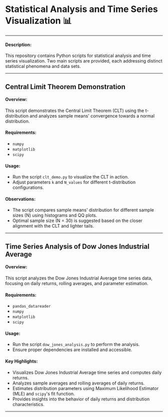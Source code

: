 # Statistical Analysis and Time Series Visualization 📊
---

#### Description:
This repository contains Python scripts for statistical analysis and time series visualization. Two main scripts are provided, each addressing distinct statistical phenomena and data sets.

---

## Central Limit Theorem Demonstration

#### Overview:
This script demonstrates the Central Limit Theorem (CLT) using the t-distribution and analyzes sample means' convergence towards a normal distribution.

#### Requirements:
- `numpy`
- `matplotlib`
- `scipy`

#### Usage:
- Run the script `clt_demo.py` to visualize the CLT in action.
- Adjust parameters `k` and `N_values` for different t-distribution configurations.

#### Observations:
- The script compares sample means' distribution for different sample sizes (N) using histograms and QQ plots.
- Optimal sample size (N = 30) is suggested based on the closer alignment with the CLT and lighter tails.

---

## Time Series Analysis of Dow Jones Industrial Average

#### Overview:
This script analyzes the Dow Jones Industrial Average time series data, focusing on daily returns, rolling averages, and parameter estimation.

#### Requirements:
- `pandas_datareader`
- `numpy`
- `matplotlib`
- `scipy`

#### Usage:
- Run the script `dow_jones_analysis.py` to perform the analysis.
- Ensure proper dependencies are installed and accessible.

#### Key Highlights:
- Visualizes Dow Jones Industrial Average time series and computes daily returns.
- Analyzes sample averages and rolling averages of daily returns.
- Estimates distribution parameters using Maximum Likelihood Estimator (MLE) and `scipy`'s fit function.
- Provides insights into the behavior of daily returns and distribution characteristics.

---
